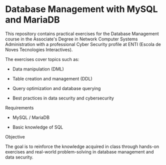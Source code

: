 # Database Management with MySQL and MariaDB

This repository contains practical exercises for the Database Management course in the Associate's Degree in Network Computer Systems Administration with a professional Cyber Security profile at ENTI (Escola de Noves Tecnologies Interactives).


The exercises cover topics such as:

- Data manipulation (DML)

- Table creation and management (DDL)

- Query optimization and database querying

- Best practices in data security and cybersecurity
  

Requirements

- MySQL / MariaDB

- Basic knowledge of SQL
  

Objective

The goal is to reinforce the knowledge acquired in class through hands-on exercises and real-world problem-solving in database management and data security.

